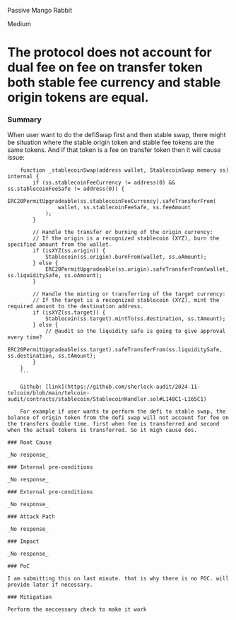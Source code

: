 Passive Mango Rabbit

Medium

# The protocol does not account for dual fee on fee on transfer token both stable fee currency and stable origin tokens are equal.

### Summary

When user want to do the defiSwap first and then stable swap, there might be situation where the stable origin token and stable fee tokens are the same tokens. And if that token is a fee on transfer token then it will cause issue:

```solidity
    function _stablecoinSwap(address wallet, StablecoinSwap memory ss) internal {
        if (ss.stablecoinFeeCurrency != address(0) && ss.stablecoinFeeSafe != address(0)) {
            ERC20PermitUpgradeable(ss.stablecoinFeeCurrency).safeTransferFrom(
                wallet, ss.stablecoinFeeSafe, ss.feeAmount
            );
        }

        // Handle the transfer or burning of the origin currency:
        // If the origin is a recognized stablecoin (XYZ), burn the specified amount from the wallet.
        if (isXYZ(ss.origin)) {
            Stablecoin(ss.origin).burnFrom(wallet, ss.oAmount);
        } else {
            ERC20PermitUpgradeable(ss.origin).safeTransferFrom(wallet, ss.liquiditySafe, ss.oAmount);
        }

        // Handle the minting or transferring of the target currency:
        // If the target is a recognized stablecoin (XYZ), mint the required amount to the destination address.
        if (isXYZ(ss.target)) {
            Stablecoin(ss.target).mintTo(ss.destination, ss.tAmount);
        } else {
            // @audit so the liquidity safe is going to give approval every time?
            ERC20PermitUpgradeable(ss.target).safeTransferFrom(ss.liquiditySafe, ss.destination, ss.tAmount);
        }
    }
    ```
    
    Github: [link](https://github.com/sherlock-audit/2024-11-telcoin/blob/main/telcoin-audit/contracts/stablecoin/StablecoinHandler.sol#L148C1-L165C1)
    
    For example if user wants to perform the defi to stable swap, the balance of origin token from the defi swap will not account for fee on the transfers double time. first when fee is transferred and second when the actual tokens is transferred. So it migh cause dos.  

### Root Cause

_No response_

### Internal pre-conditions

_No response_

### External pre-conditions

_No response_

### Attack Path

_No response_

### Impact

_No response_

### PoC

I am submitting this on last minute. that is why there is no POC. will provide later if necessary.

### Mitigation

Perform the neccessary check to make it work